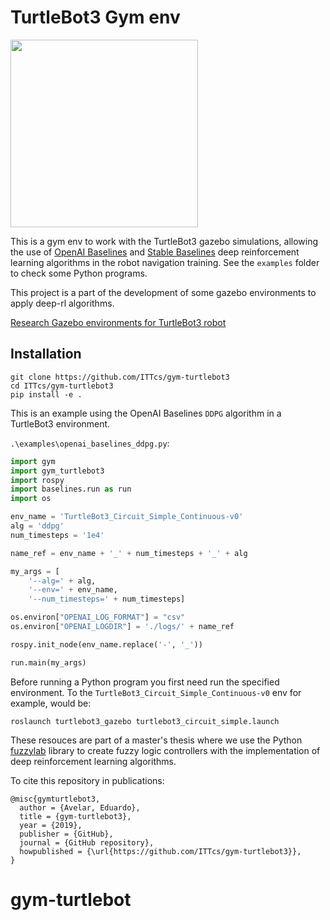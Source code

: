 # TurtleBot3 Gym env
<img src="https://github.com/ROBOTIS-GIT/emanual/blob/master/assets/images/platform/turtlebot3/logo_turtlebot3.png" width="300">

This is a gym env to work with the TurtleBot3 gazebo simulations, allowing the use of [OpenAI Baselines](https://github.com/openai/baselines) and [Stable Baselines](https://github.com/hill-a/stable-baselines) deep reinforcement learning algorithms in the robot navigation training. See the `examples` folder to check some Python programs.

This project is a part of the development of some gazebo environments to apply deep-rl algorithms.

[Research Gazebo environments for TurtleBot3 robot](https://github.com/ITTcs/turtlebot3_simulations)

## Installation

```
git clone https://github.com/ITTcs/gym-turtlebot3
cd ITTcs/gym-turtlebot3
pip install -e .
```

This is an example using the OpenAI Baselines `DDPG` algorithm in a TurtleBot3 environment.

`.\examples\openai_baselines_ddpg.py`:

```python
import gym
import gym_turtlebot3
import rospy
import baselines.run as run
import os

env_name = 'TurtleBot3_Circuit_Simple_Continuous-v0'
alg = 'ddpg'
num_timesteps = '1e4'

name_ref = env_name + '_' + num_timesteps + '_' + alg

my_args = [
    '--alg=' + alg, 
    '--env=' + env_name, 
    '--num_timesteps=' + num_timesteps]

os.environ["OPENAI_LOG_FORMAT"] = "csv"
os.environ["OPENAI_LOGDIR"] = './logs/' + name_ref

rospy.init_node(env_name.replace('-', '_'))

run.main(my_args)
```

Before running a Python program you first need run the specified environment. To the `TurtleBot3_Circuit_Simple_Continuous-v0` env for example, would be:

```
roslaunch turtlebot3_gazebo turtlebot3_circuit_simple.launch
```

These resouces are part of a master's thesis where we use the Python [fuzzylab](https://github.com/ITTcs/fuzzylab) library to create fuzzy logic controllers with the implementation of deep reinforcement learning algorithms.

To cite this repository in publications:

    @misc{gymturtlebot3,
      author = {Avelar, Eduardo},
      title = {gym-turtlebot3},
      year = {2019},
      publisher = {GitHub},
      journal = {GitHub repository},
      howpublished = {\url{https://github.com/ITTcs/gym-turtlebot3}},
    }

# gym-turtlebot
